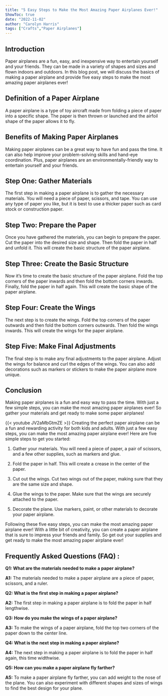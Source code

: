 ```yaml
---
title: "5 Easy Steps to Make the Most Amazing Paper Airplanes Ever!"
ShowToc: true 
date: "2022-11-02"
author: "Carolyn Harris" 
tags: ["Crafts","Paper Airplanes"]
---
```

## Introduction

Paper airplanes are a fun, easy, and inexpensive way to entertain yourself and your friends. They can be made in a variety of shapes and sizes and flown indoors and outdoors. In this blog post, we will discuss the basics of making a paper airplane and provide five easy steps to make the most amazing paper airplanes ever!

## Definition of a Paper Airplane

A paper airplane is a type of toy aircraft made from folding a piece of paper into a specific shape. The paper is then thrown or launched and the airfoil shape of the paper allows it to fly.

## Benefits of Making Paper Airplanes

Making paper airplanes can be a great way to have fun and pass the time. It can also help improve your problem-solving skills and hand-eye coordination. Plus, paper airplanes are an environmentally-friendly way to entertain yourself and your friends.

## Step One: Gather Materials

The first step in making a paper airplane is to gather the necessary materials. You will need a piece of paper, scissors, and tape. You can use any type of paper you like, but it is best to use a thicker paper such as card stock or construction paper.

## Step Two: Prepare the Paper

Once you have gathered the materials, you can begin to prepare the paper. Cut the paper into the desired size and shape. Then fold the paper in half and unfold it. This will create the basic structure of the paper airplane.

## Step Three: Create the Basic Structure

Now it’s time to create the basic structure of the paper airplane. Fold the top corners of the paper inwards and then fold the bottom corners inwards. Finally, fold the paper in half again. This will create the basic shape of the paper airplane.

## Step Four: Create the Wings

The next step is to create the wings. Fold the top corners of the paper outwards and then fold the bottom corners outwards. Then fold the wings inwards. This will create the wings for the paper airplane.

## Step Five: Make Final Adjustments

The final step is to make any final adjustments to the paper airplane. Adjust the wings for balance and curl the edges of the wings. You can also add decorations such as markers or stickers to make the paper airplane more unique.

## Conclusion

Making paper airplanes is a fun and easy way to pass the time. With just a few simple steps, you can make the most amazing paper airplanes ever! So gather your materials and get ready to make some paper airplanes!

{{< youtube JV2aMbGtmZE >}} 
Creating the perfect paper airplane can be a fun and rewarding activity for both kids and adults. With just a few easy steps, you can make the most amazing paper airplane ever! Here are five simple steps to get you started: 

1. Gather your materials. You will need a piece of paper, a pair of scissors, and a few other supplies, such as markers and glue.

2. Fold the paper in half. This will create a crease in the center of the paper.

3. Cut out the wings. Cut two wings out of the paper, making sure that they are the same size and shape.

4. Glue the wings to the paper. Make sure that the wings are securely attached to the paper.

5. Decorate the plane. Use markers, paint, or other materials to decorate your paper airplane.

Following these five easy steps, you can make the most amazing paper airplane ever! With a little bit of creativity, you can create a paper airplane that is sure to impress your friends and family. So get out your supplies and get ready to make the most amazing paper airplane ever!

## Frequently Asked Questions (FAQ) :
**Q1: What are the materials needed to make a paper airplane?**

**A1:** The materials needed to make a paper airplane are a piece of paper, scissors, and a ruler.

**Q2: What is the first step in making a paper airplane?**

**A2:** The first step in making a paper airplane is to fold the paper in half lengthwise.

**Q3: How do you make the wings of a paper airplane?**

**A3:** To make the wings of a paper airplane, fold the top two corners of the paper down to the center line.

**Q4: What is the next step in making a paper airplane?**

**A4:** The next step in making a paper airplane is to fold the paper in half again, this time widthwise.

**Q5: How can you make a paper airplane fly farther?**

**A5:** To make a paper airplane fly farther, you can add weight to the nose of the plane. You can also experiment with different shapes and sizes of wings to find the best design for your plane.






